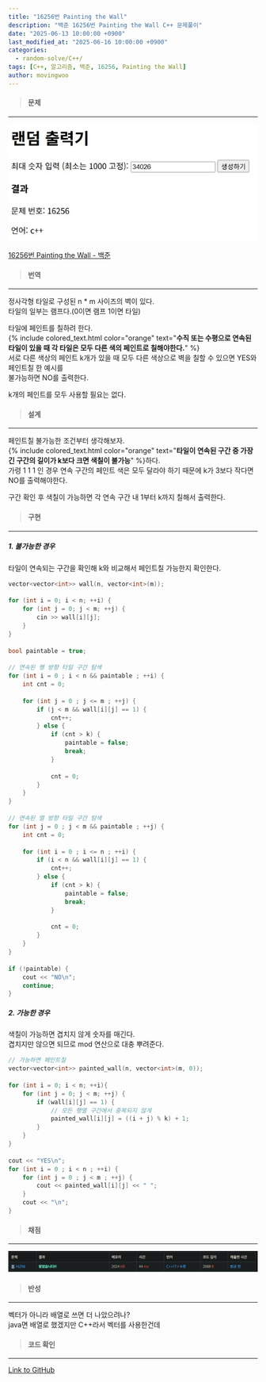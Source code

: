 ```yaml
---
title: "16256번 Painting the Wall"
description: "백준 16256번 Painting the Wall C++ 문제풀이"
date: "2025-06-13 10:00:00 +0900"
last_modified_at: "2025-06-16 10:00:00 +0900"
categories: 
  - random-solve/C++/
tags: [C++, 알고리즘, 백준, 16256, Painting the Wall]
author: movingwoo
---
```

> #### 문제  
---  
  
![img01](/assets/images/posts/random-solve/C++/2025-06-13-16256/img01.webp)  
  
[16256번 Painting the Wall - 백준](https://www.acmicpc.net/problem/16256)  
  
> #### 번역  
---  
  
정사각형 타일로 구성된 n * m 사이즈의 벽이 있다.  
타일의 일부는 램프다.(0이면 램프 1이면 타일)  
  
타일에 페인트를 칠하려 한다.  
{% include colored_text.html color="orange" text="**수직 또는 수평으로 연속된 타일이 있을 때 각 타일은 모두 다른 색의 페인트로 칠해야한다.**" %}  
서로 다른 색상의 페인트 k개가 있을 때 모두 다른 색상으로 벽을 칠할 수 있으면 YES와 페인트칠 한 예시를  
불가능하면 NO를 출력한다.  
  
k개의 페인트를 모두 사용할 필요는 없다.  
  
> #### 설계  
---  
  
페인트칠 불가능한 조건부터 생각해보자.  
{% include colored_text.html color="orange" text="**타일이 연속된 구간 중 가장 긴 구간의 길이가 k보다 크면 색칠이 불가능**" %}하다.  
가령 1 1 1 인 경우 연속 구간의 페인트 색은 모두 달라야 하기 때문에 k가 3보다 작다면 NO를 출력해야한다.  
  
구간 확인 후 색칠이 가능하면 각 연속 구간 내 1부터 k까지 칠해서 출력한다.  
  
> #### 구현  
---  
  
##### 1. 불가능한 경우  
  
타일이 연속되는 구간을 확인해 k와 비교해서 페인트칠 가능한지 확인한다.  
  
```cpp
vector<vector<int>> wall(n, vector<int>(m));

for (int i = 0; i < n; ++i) {
    for (int j = 0; j < m; ++j) {
        cin >> wall[i][j];
    }
}

bool paintable = true;

// 연속된 행 방향 타일 구간 탐색
for (int i = 0 ; i < n && paintable ; ++i) {
    int cnt = 0;

    for (int j = 0 ; j <= m ; ++j) { 
        if (j < m && wall[i][j] == 1) {
            cnt++;
        } else {
            if (cnt > k) {
                paintable = false;
                break;
            }

            cnt = 0;
        }
    }
}

// 연속된 열 방향 타일 구간 탐색
for (int j = 0 ; j < m && paintable ; ++j) {
    int cnt = 0;

    for (int i = 0 ; i <= n ; ++i) {
        if (i < n && wall[i][j] == 1) {
            cnt++;
        } else {
            if (cnt > k) {
                paintable = false;
                break;
            }
            
            cnt = 0;
        }
    }
}

if (!paintable) {
    cout << "NO\n";
    continue;
}
```
  
##### 2. 가능한 경우  
  
색칠이 가능하면 겹치지 않게 숫자를 매긴다.  
겹치지만 않으면 되므로 mod 연산으로 대충 뿌려준다.  
  
```cpp
// 가능하면 페인트칠
vector<vector<int>> painted_wall(n, vector<int>(m, 0));

for (int i = 0; i < n; ++i){
    for (int j = 0; j < m; ++j) {
        if (wall[i][j] == 1) {
            // 모든 행열 구간에서 중복되지 않게
            painted_wall[i][j] = ((i + j) % k) + 1;
        }
    }
}    

cout << "YES\n";
for (int i = 0 ; i < n ; ++i) {
    for (int j = 0 ; j < m ; ++j) {
        cout << painted_wall[i][j] << " ";
    }
    cout << "\n";
}
```
  
> #### 채점  
---  
  
![img02](/assets/images/posts/random-solve/C++/2025-06-13-16256/img02.webp)  
  
> #### 반성  
---  
  
벡터가 아니라 배열로 쓰면 더 나았으려나?  
java면 배열로 했겠지만 C++라서 벡터를 사용한건데  
  
> #### 코드 확인   
---  
  
[Link to GitHub](https://raw.githubusercontent.com/movingwoo/movingwoo-snippets/refs/heads/main/random-solve/C%2B%2B/2025-06-13-16256.cpp)


